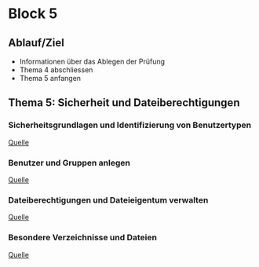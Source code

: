 # Block 5

## Ablauf/Ziel

- Informationen über das Ablegen der Prüfung
- Thema 4 abschliessen
- Thema 5 anfangen

## Thema 5: Sicherheit und Dateiberechtigungen

### Sicherheitsgrundlagen und Identifizierung von Benutzertypen

[Quelle](https://learning.lpi.org/de/learning-materials/010-160/5/5.1/5.1_01/)

### Benutzer und Gruppen anlegen

[Quelle](https://learning.lpi.org/de/learning-materials/010-160/5/5.2/5.2_01/)

### Dateiberechtigungen und Dateieigentum verwalten

[Quelle](https://learning.lpi.org/de/learning-materials/010-160/5/5.3/5.3_01/)

### Besondere Verzeichnisse und Dateien

[Quelle](https://learning.lpi.org/de/learning-materials/010-160/5/5.4/5.4_01/)
